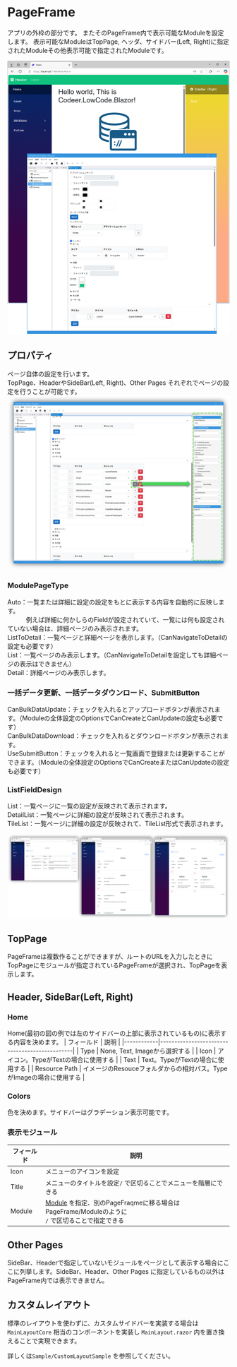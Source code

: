 # PageFrame
アプリの外枠の部分です。
またそのPageFrame内で表示可能なModuleを設定します。
表示可能なModuleはTopPage, ヘッダ、サイドバー(Left, Right)に指定されたModuleその他表示可能で指定されたModuleです。

<img src="images/pageframe.png">

## プロパティ
ページ自体の設定を行います。  
TopPage、HeaderやSideBar(Left, Right)、Other Pages それぞれでページの設定を行うことが可能です。
<img src="images/pageframe_property.png">

### ModulePageType  
  Auto：一覧または詳細に設定の設定をもとに表示する内容を自動的に反映します。  
　　　例えば詳細に何かしらのFieldが設定されていて、一覧には何も設定されていない場合は、詳細ページのみ表示されます。  
  ListToDetail：一覧ページと詳細ページを表示します。（CanNavigateToDetailの設定も必要です）  
  List：一覧ページのみ表示します。（CanNavigateToDetailを設定しても詳細ページの表示はできません）  
  Detail：詳細ページのみ表示します。

### 一括データ更新、一括データダウンロード、SubmitButton  
  CanBulkDataUpdate：チェックを入れるとアップロードボタンが表示されます。（Moduleの全体設定のOptionsでCanCreateとCanUpdateの設定も必要です）  
  CanBulkDataDownload：チェックを入れるとダウンロードボタンが表示されます。  
  UseSubmitButton：チェックを入れると一覧画面で登録または更新することができます。（Moduleの全体設定のOptionsでCanCreateまたはCanUpdateの設定も必要です）

### ListFieldDesign  
  List：一覧ページに一覧の設定が反映されて表示されます。  
  DetailList：一覧ページに詳細の設定が反映されて表示されます。  
  TileList：一覧ページに詳細の設定が反映されて、TileList形式で表示されます。

  <img src="images/list_field_design.png">

## TopPage
PageFrameは複数作ることができますが、ルートのURLを入力したときにTopPageにモジュールが指定されているPageFrameが選択され、TopPageを表示します。

## Header, SideBar(Left, Right)
### Home
Home(最初の図の例では左のサイドバーの上部に表示されているもの)に表示する内容を決めます。
| フィールド      | 説明                                            |
|------------|-----------------------------------------------|
| Type       | None, Text, Imageから選択する                                 |
| Icon      | アイコン。TypeがTextの場合に使用する       |
| Text      | Text。TypeがTextの場合に使用する       |
| Resource Path     | イメージのResouceフォルダからの相対パス。TypeがImageの場合に使用する                                           |

### Colors
色を決めます。サイドバーはグラデーション表示可能です。

### 表示モジュール
| フィールド      | 説明                                            |
|------------|-----------------------------------------------|
| Icon       | メニューのアイコンを設定                                  |
| Title      | メニューのタイトルを設定`/` で区切ることでメニューを階層にできる       |
| Module     | [Module](../module/module.md) を指定、別のPageFraqmeに移る場合はPageFrame/Moduleのように<br/>`/` で区切ることで指定できる                       |

## Other Pages
SideBar、Headerで指定していないモジュールをページとして表示する場合にここに列挙します。SideBar、Header、Other Pages に指定しているもの以外はPageFrame内では表示できません。

## カスタムレイアウト

標準のレイアウトを使わずに、カスタムサイドバーを実装する場合は `MainLayoutCore` 相当のコンポーネントを実装し `MainLayout.razor` 内を置き換えることで実現できます。

詳しくは`Sample/CustomLayoutSample` を参照してください。
